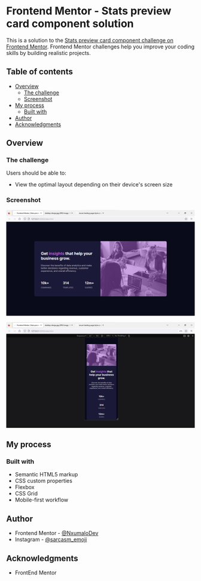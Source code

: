 # Frontend Mentor - Stats preview card component solution

This is a solution to the [Stats preview card component challenge on Frontend Mentor](https://www.frontendmentor.io/challenges/stats-preview-card-component-8JqbgoU62). Frontend Mentor challenges help you improve your coding skills by building realistic projects. 

## Table of contents

- [Overview](#overview)
  - [The challenge](#the-challenge)
  - [Screenshot](#screenshot)
- [My process](#my-process)
  - [Built with](#built-with)
- [Author](#author)
- [Acknowledgments](#acknowledgments)

## Overview

### The challenge

Users should be able to:

- View the optimal layout depending on their device's screen size

### Screenshot

![Screenshot](<images/Screenshot 2023-08-28 223041.png>)

![Screenshot](<images/Screenshot 2023-08-28 223130.png>)

## My process

### Built with

- Semantic HTML5 markup
- CSS custom properties
- Flexbox
- CSS Grid
- Mobile-first workflow

## Author

- Frontend Mentor - [@NxumaloDev](https://www.frontendmentor.io/profile/NxumaloDev)
- Instagram - [@sarcasm_emoji](https://www.instagram.com/sarcasm_emoji)

## Acknowledgments

- FrontEnd Mentor
